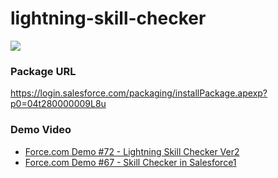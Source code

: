 # lightning-skill-checker
<img src="http://f.st-hatena.com/images/fotolife/t/tyoshikawa1106/20150701/20150701230807.png" />  
  
### Package URL
<a href="https://login.salesforce.com/packaging/installPackage.apexp?p0=04t280000009L8u" target="_blank">https://login.salesforce.com/packaging/installPackage.apexp?p0=04t280000009L8u</a>  
  
### Demo Video
- <a href="https://www.youtube.com/watch?v=PsnHX13kQLU" target="_blank">Force.com Demo #72 - Lightning Skill Checker Ver2</a>
- <a href="https://www.youtube.com/watch?v=0625NtADlMw" target="_blank">Force.com Demo #67 - Skill Checker in Salesforce1</a>
